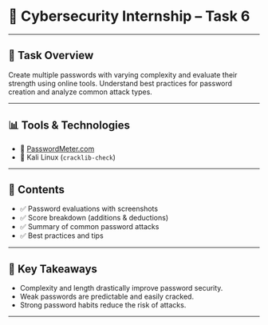 # 🔐 Cybersecurity Internship – Task 6

---

## 🚀 Task Overview
Create multiple passwords with varying complexity and evaluate their strength using online tools. Understand best practices for password creation and analyze common attack types.

---

## 📊 Tools & Technologies
- 🔹 [PasswordMeter.com](https://passwordmeter.com)  
- 🔹 Kali Linux (`cracklib-check`)    

---

## 📄 Contents
- ✅ Password evaluations with screenshots  
- ✅ Score breakdown (additions & deductions)  
- ✅ Summary of common password attacks  
- ✅ Best practices and tips  


---

## 📌 Key Takeaways
- Complexity and length drastically improve password security.  
- Weak passwords are predictable and easily cracked.  
- Strong password habits reduce the risk of attacks.

---
